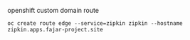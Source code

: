openshift custom domain route

```shell
oc create route edge --service=zipkin zipkin --hostname zipkin.apps.fajar-project.site
```